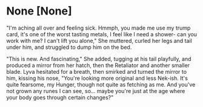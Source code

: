 # None [None]
"I'm aching all over and feeling sick. Hmmph, you made me use my trump card, it's one of the worst tasting metals, I feel like I need a shower- can you work with me? I can't lift you alone," She muttered, curled her legs and tail under him, and struggled to dump him on the bed.    

"This is new. And fascinating," She added, tugging at his tail playfully, and produced a mirror from her hatch, then the Retaliator and another smaller blade. Lyva hesitated for a breath, then smirked and turned the mirror to him, kissing his nose, "You're looking more original and less Nek-ish. It's quite fearsome, my Hunger, though not quite as fetching as me. And you've not grown any runes I can see, so... maybe you're just at the age where your body goes through certain changes?"
